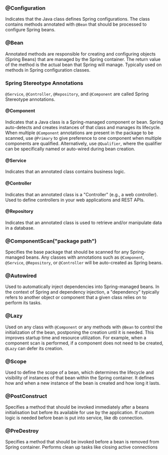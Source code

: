 ### @Configuration
Indicates that the Java class defines Spring configurations. The class contains methods annotated with `@Bean` that should be processed to configure Spring beans.

### @Bean
Annotated methods are responsible for creating and configuring objects (Spring Beans) that are managed by the Spring container. The return value of the method is the actual bean that Spring will manage. Typically used on methods in Spring configuration classes.

### Spring Stereotype Annotations
`@Service`, `@Controller`, `@Repository`, and `@Component` are called Spring Stereotype annotations.

#### @Component
Indicates that a Java class is a Spring-managed component or bean. Spring auto-detects and creates instances of that class and manages its lifecycle. When multiple `@Component` annotations are present in the package to be scanned, use `@Primary` to give preference to one component when multiple components are qualified. Alternatively, use `@Qualifier`, where the qualifier can be specifically named or auto-wired during bean creation.

#### @Service
Indicates that an annotated class contains business logic.

#### @Controller
Indicates that an annotated class is a "Controller" (e.g., a web controller). Used to define controllers in your web applications and REST APIs.

#### @Repository
Indicates that an annotated class is used to retrieve and/or manipulate data in a database.

### @ComponentScan("package path")
Specifies the base package that should be scanned for any Spring-managed beans. Any classes with annotations such as `@Component`, `@Service`, `@Repository`, or `@Controller` will be auto-created as Spring beans.

### @Autowired
Used to automatically inject dependencies into Spring-managed beans. In the context of Spring and dependency injection, a "dependency" typically refers to another object or component that a given class relies on to perform its tasks.

### @Lazy
Used on any class with `@Component` or any methods with `@Bean` to control the initialization of the bean, postponing the creation until it is needed. This improves startup time and resource utilization. For example, when a component scan is performed, if a component does not need to be created, `@Lazy` can defer its creation.

### @Scope
Used to define the scope of a bean, which determines the lifecycle and visibility of instances of that bean within the Spring container. It defines how and when a new instance of the bean is created and how long it lasts.

### @PostConstruct
Specifies a method that should be invoked immediately after a beans initialisation but before its available for use by the application. If custom logic is needed before bean is put into service, like db connection.

### @PreDestroy
Specifies a method that should be invoked before a bean is removed from Spring container. Performs clean up tasks like closing active connections

